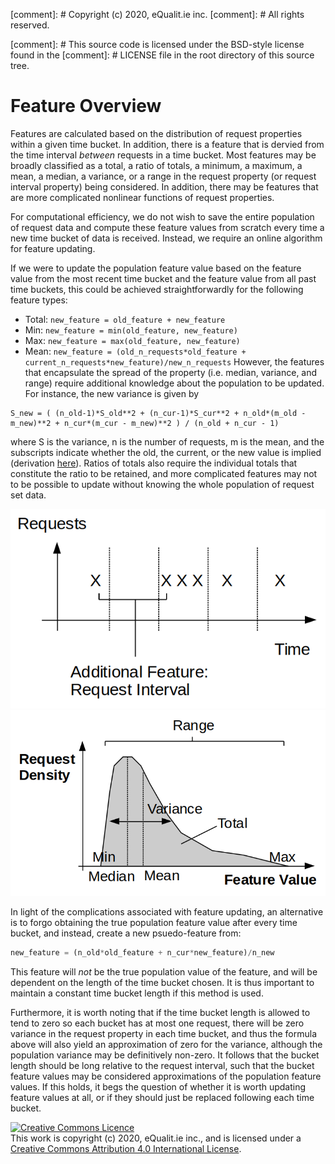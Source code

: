 [comment]: # Copyright (c) 2020, eQualit.ie inc.
[comment]: # All rights reserved.

[comment]: # This source code is licensed under the BSD-style license found in the 
[comment]: # LICENSE file in the root directory of this source tree.


# Feature Overview

Features are calculated based on the distribution of request properties within
a given time bucket. In addition, there is a feature that is dervied from the
time interval _between_ requests in a time bucket. Most features may be broadly 
classified as a total, a ratio of totals, a minimum, a maximum, a mean, a median, 
a variance, or a range in the request property (or request interval property)
being considered. In addition, there may be features that are more complicated
nonlinear functions of request properties. 

For computational efficiency, we do not wish to save the 
entire population of request data and compute these feature values from scratch
every time a new time bucket of data is received. Instead, we require an online
algorithm for feature updating.

If we were to update the population feature value based on the feature value from the most recent 
time bucket and the feature value from all past time buckets,
this could be achieved straightforwardly for the following feature types:
* Total: `new_feature = old_feature + new_feature`
* Min: `new_feature = min(old_feature, new_feature)` 
* Max: `new_feature = max(old_feature, new_feature)`
* Mean: `new_feature = (old_n_requests*old_feature + current_n_requests*new_feature)/new_n_requests` 
However, the features that encapsulate the spread of the property 
(i.e. median, variance, and range) require additional knowledge about the
 population to be updated. For instance, the new variance is given by
```
S_new = ( (n_old-1)*S_old**2 + (n_cur-1)*S_cur**2 + n_old*(m_old - m_new)**2 + n_cur*(m_cur - m_new)**2 ) / (n_old + n_cur - 1) 
```
where S is the variance, n is the number of requests, m is the mean, and the
subscripts indicate whether the old, the current, or the new value is implied
(derivation [here](https://www.emathzone.com/tutorials/basic-statistics/combined-variance.html)). 
 Ratios of totals also require the individual totals that constitute the ratio to be retained,
 and more complicated features may not to be possible to update without knowing the
 whole population of request set data.

![fig1](feature_overview_1.png)
![fig1](feature_overview_2.png)

In light of the complications associated with feature updating, an alternative
is to forgo obtaining the true population feature value after every time bucket,
and instead, create a new psuedo-feature from:
```python
new_feature = (n_old*old_feature + n_cur*new_feature)/n_new
```
This feature will *not* be the true population value of the feature, 
and will be dependent on the length of the time bucket chosen. 
It is thus important to maintain a constant time bucket 
length if this method is used.

Furthermore, it is worth noting that if the time bucket length is allowed to tend 
to zero so each bucket has at most one request, there will be zero variance in the 
request property in each time bucket, and thus the formula above will also yield
an approximation of zero for the variance, although the population variance may 
be definitively non-zero. It follows that the bucket length should be long relative to the 
request interval, such that the bucket feature values may be considered 
approximations of the population feature values. If this holds, it begs the
question of whether it is worth updating feature values at all, or if they
should just be replaced following each time bucket.


<a rel="license" href="http://creativecommons.org/licenses/by/4.0/">
<img alt="Creative Commons Licence" style="border-width:0" src="https://i.creativecommons.org/l/by/4.0/80x15.png" /></a><br />
This work is copyright (c) 2020, eQualit.ie inc., and is licensed under a <a rel="license" href="http://creativecommons.org/licenses/by/4.0/">Creative Commons Attribution 4.0 International License</a>.